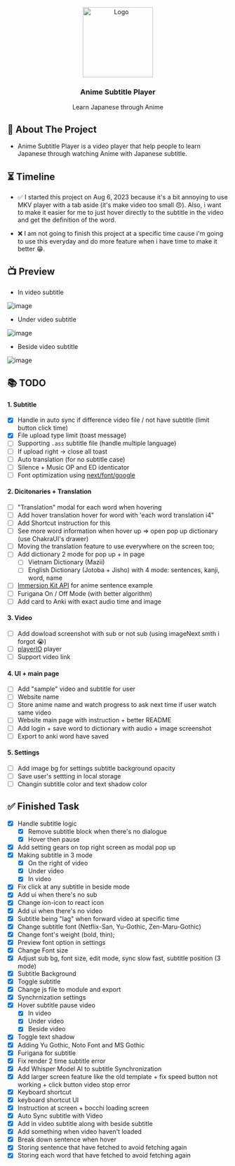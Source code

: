 <div align="center">
  <a href="https://github.com/LostArrows27/anime-subtitle-player">
    <img src="https://i.pinimg.com/736x/0a/77/ab/0a77ab9b741887432031c9d0670ac3f3.jpg" alt="Logo" width="160" height="160">
  </a>
  <h3>Anime Subtitle Player</h3>
<div>Learn Japanese through Anime</div>
</div>

## 💬 About The Project

- Anime Subtitle Player is a video player that help people to learn Japanese through watching Anime with Japanese subtitle.

## ⏳ Timeline

- ✅ I started this project on Aug 6, 2023 because it's a bit annoying to use MKV player with a tab aside (it's make video too small 😠). Also, i want to make it easier for me to just hover directly to the subtitle in the video and get the definition of the word.

- ❌ I am not going to finish this project at a specific time cause i'm going to use this everyday and do more feature when i have time to make it better 😁.

## 📺 Preview

- In video subtitle

![image](https://github.com/LostArrows27/anime-subtitle-player/assets/97510841/840d8c55-337e-46c7-bd0a-47d3f66d8e98)

- Under video subtitle

![image](https://github.com/LostArrows27/anime-subtitle-player/assets/97510841/2face80e-c5e9-4305-b367-e4ddcfcf2562)

- Beside video subtitle

![image](https://github.com/LostArrows27/anime-subtitle-player/assets/97510841/c3c0b11a-252e-4804-8518-5783acb93048)

## 📚 TODO

#### 1. Subtitle

- [x] Handle in auto sync if difference video file / not have subtitle (limit button click time)
- [x] File upload type limit (toast message)
- [ ] Supporting `.ass` subtitle file (handle multiple language)
- [ ] If upload right -> close all toast
- [ ] Auto translation (for no subtitle case)
- [ ] Silence + Music OP and ED identicator
- [ ] Font optimization using [next/font/google](https://www.youtube.com/watch?v=L8_98i_bMMA)

#### 2. Dicitonaries + Translation

- [ ] "Translation" modal for each word when hovering
- [ ] Add hover translation hover for word with 'each word translation i4"
- [ ] Add Shortcut instruction for this
- [ ] See more word information when hover up => open pop up dictionary (use ChakraUI's drawer)
- [ ] Moving the translation feature to use everywhere on the screen too;
- [ ] Add dictionary 2 mode for pop up + in page
  - [ ] Vietnam Dictionary (Mazii)
  - [ ] English Dictionary (Jotoba + Jisho) with 4 mode: sentences, kanji, word, name
- [ ] [Immersion Kit API](https://docs.immersionkit.com/public%20api/search) for anime sentence example
- [ ] Furigana On / Off Mode (with better algorithm)
- [ ] Add card to Anki with exact audio time and image

#### 3. Video

- [ ] Add dowload screenshot with sub or not sub (using imageNext smth i forgot 😭)
- [ ] [playerIO](https://plyr.io/) player
- [ ] Support video link

#### 4. UI + main page

- [ ] Add "sample" video and subtitle for user
- [ ] Website name
- [ ] Store anime name and watch progress to ask next time if user watch same video
- [ ] Website main page with instruction + better README
- [ ] Add login + save word to dictionary with audio + image screenshot
- [ ] Export to anki word have saved

#### 5. Settings

- [ ] Add image bg for settings subtitle background opacity
- [ ] Save user's settting in local storage
- [ ] Changin subtitle color and text shadow color

## ✅ Finished Task

- [x] Handle subtitle logic
  - [x] Remove subtitle block when there's no dialogue
  - [x] Hover then pause
- [x] Add setting gears on top right screen as modal pop up
- [x] Making subtitle in 3 mode
  - [x] On the right of video
  - [x] Under video
  - [x] In video
- [x] Fix click at any subtitle in beside mode
- [x] Add ui when there's no sub
- [x] Change ion-icon to react icon
- [x] Add ui when there's no video
- [x] Subtitle being "lag" when forward video at specific time
- [x] Change subtitle font (Netflix-San, Yu-Gothic, Zen-Maru-Gothic)
- [x] Change font's weight (bold, thin);
- [x] Preview font option in settings
- [x] Change Font size
- [x] Adjust sub bg, font size, edit mode, sync slow fast, subtitle position (3 mode)
- [x] Subtitle Background
- [x] Toggle subtitle
- [x] Change js file to module and export
- [x] Synchrnization settings
- [x] Hover subtitle pause video
  - [x] In video
  - [x] Under video
  - [x] Beside video
- [x] Toggle text shadow
- [x] Adding Yu Gothic, Noto Font and MS Gothic
- [x] Furigana for subtitle
- [x] Fix render 2 time subtitle error
- [x] Add Whisper Model AI to subtitle Synchronization
- [x] Add larger screen feature like the old template + fix speed button not working + click button video stop error
- [x] Keyboard shortcut
- [x] keyboard shortcut UI
- [x] Instruction at screen + bocchi loading screen
- [x] Auto Sync subtitle with Video
- [x] Add in video subtitle along with beside subtitle
- [x] Add something when video haven't loaded
- [x] Break down sentence when hover
- [x] Storing sentence that have fetched to avoid fetching again
- [x] Storing each word that have fetched to avoid fetching again
